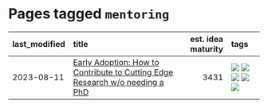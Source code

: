 # Pages tagged `mentoring`

|last_modified|title|est. idea maturity|tags
|:---|:---|---:|:---|
|2023-08-11|[Early Adoption: How to Contribute to Cutting Edge Research w/o needing a PhD](../early_adoption_and_fomo.md)|3431|[![](https://img.shields.io/badge/tag-autobiographical-3f3dc3)](../tags/autobiographical.md) [![](https://img.shields.io/badge/tag-career_advice-d47f6f)](../tags/career_advice.md) [![](https://img.shields.io/badge/tag-early_adoption-913db)](../tags/early_adoption.md) [![](https://img.shields.io/badge/tag-mentoring-193ec4)](../tags/mentoring.md) [![](https://img.shields.io/badge/tag-reddit-8b3cb7)](../tags/reddit.md)|